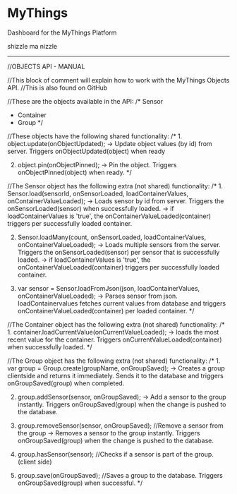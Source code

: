# MyThings
Dashboard for the MyThings Platform

shizzle ma nizzle

___________________________________________________________________________________
//OBJECTS API - MANUAL

//This block of comment will explain how to work with the MyThings Objects API. 
//This is also found on GitHub

//These are the objects available in the API:
/* Sensor
*  Container
*  Group
*/

//These objects have the following shared functionality:
/* 1. object.update(onObjectUpdated);
        -> Update object values (by id) from server. Triggers onObjectUpdated(object) when ready
   
   2. object.pin(onObjectPinned);
        -> Pin the object. Triggers onObjectPinned(object) when ready.
*/

//The Sensor object has the following extra (not shared) functionality:
/* 1. Sensor.load(sensorId, onSensorLoaded, loadContainerValues, onContainerValueLoaded);
        -> Loads sensor by id from server. Triggers the onSensorLoaded(sensor) when successfully loaded.
        -> if loadContainerValues is 'true', the onContainerValueLoaded(container) triggers per successfully loaded container.

   2. Sensor.loadMany(count, onSensorLoaded, loadContainerValues, onContainerValueLoaded);
        -> Loads multiple sensors from the server. Triggers the onSensorLoaded(sensor) per sensor that is successfully loaded.
        -> if loadContainerValues is 'true', the onContainerValueLoaded(container) triggers per successfully loaded container.

   3. var sensor = Sensor.loadFromJson(json, loadContainerValues, onContainerValueLoaded);
        -> Parses sensor from json. loadContainervalues fetches current values from database and triggers onContainerValueLoaded(container) per loaded container.
*/

//The Container object has the following extra (not shared) functionality:
/* 1. container.loadCurrentValue(onCurrentValueLoaded);
        -> loads the most recent value for the container. Triggers onCurrentValueLoaded(container) when successfully loaded.
*/

//The Group object has the following extra (not shared) functionality:
/* 1. var group = Group.create(groupName, onGroupSaved); 
        -> Creates a group clientside and returns it immediately. Sends it to the database and triggers onGroupSaved(group) when completed.
   
   2. group.addSensor(sensor, onGroupSaved);
        -> Add a sensor to the group instantly. Triggers onGroupSaved(group) when the change is pushed to the database.
   
   3. group.removeSensor(sensor, onGroupSaved); //Remove a sensor from the group
        -> Removes a sensor to the group instantly. Triggers onGroupSaved(group) when the change is pushed to the database.
   
   4. group.hasSensor(sensor); //Checks if a sensor is part of the group. (client side)

   5. group.save(onGroupSaved); //Saves a group to the database. Triggers onGroupSaved(group) when successful.
*/
